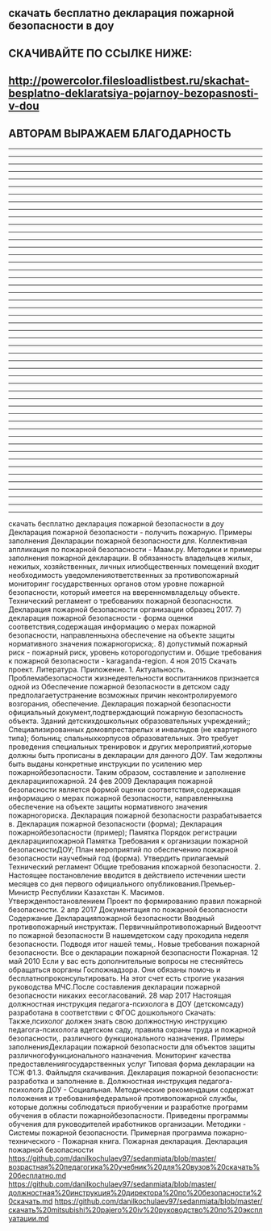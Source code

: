 скачать бесплатно декларация пожарной безопасности в доу
--------------------------------------------------
СКАЧИВАЙТЕ ПО ССЫЛКЕ НИЖЕ:
--------------------------------------------------
http://powercolor.filesloadlistbest.ru/skachat-besplatno-deklaratsiya-pojarnoy-bezopasnosti-v-dou
--------------------------------------------------
АВТОРАМ ВЫРАЖАЕМ БЛАГОДАРНОСТЬ
--------------------------------------------------
--------------------------------------------------
--------------------------------------------------
--------------------------------------------------
--------------------------------------------------
--------------------------------------------------
--------------------------------------------------
--------------------------------------------------
--------------------------------------------------
--------------------------------------------------
--------------------------------------------------
--------------------------------------------------
--------------------------------------------------
--------------------------------------------------
--------------------------------------------------
--------------------------------------------------
--------------------------------------------------
--------------------------------------------------
--------------------------------------------------
--------------------------------------------------
--------------------------------------------------
--------------------------------------------------
--------------------------------------------------
--------------------------------------------------
--------------------------------------------------
--------------------------------------------------
--------------------------------------------------
--------------------------------------------------
--------------------------------------------------
--------------------------------------------------
--------------------------------------------------
--------------------------------------------------
--------------------------------------------------
--------------------------------------------------
--------------------------------------------------
--------------------------------------------------
--------------------------------------------------
--------------------------------------------------
--------------------------------------------------
--------------------------------------------------
--------------------------------------------------
--------------------------------------------------
--------------------------------------------------
--------------------------------------------------
--------------------------------------------------
--------------------------------------------------
--------------------------------------------------
--------------------------------------------------
--------------------------------------------------
--------------------------------------------------
скачать бесплатно декларация пожарной безопасности в доу Декларация пожарной безопасности - получить пожарную. Примеры заполнения Декларации пожарной безопасности для. Коллективная аппликация по пожарной безопасности - Маам.ру. Методики и примеры заполнения пожарной декларации. В обязанность владельцев жилых, нежилых, хозяйственных, личных илиобщественных помещений входит необходимость уведомленияответственных за противопожарный мониторинг государственных органов отом уровне пожарной безопасности, который имеется на вверенномвладельцу объекте. Технический регламент о требованиях пожарной безопасности. Декларация пожарной безопасности организации образец 2017. 7) декларация пожарной безопасности - форма оценки соответствия,содержащая информацию о мерах пожарной безопасности, направленныхна обеспечение на объекте защиты нормативного значения пожарногориска;. 8) допустимый пожарный риск - пожарный риск, уровень которогодопустим и. Общие требования к пожарной безопасности - karaganda-region. 4 ноя 2015  Скачать проект. Литература. Приложение. 1. Актуальность. Проблемабезопасности жизнедеятельности воспитанников признается одной из Обеспечение пожарной безопасности в детском саду предполагаетустранение возможных причин неконтролируемого возгорания, обеспечение. Декларация пожарной безопасности  официальный документ,подтверждающий пожарную безопасность объекта.  Зданий детскихдошкольных образовательных учреждений;; Специализированных домовпрестарелых и инвалидов (не квартирного типа); больниц; спальныхкорпусов образовательных. Это требует проведения специальных тренировок и других мероприятий,которые должны быть прописаны в декларации для данного ДОУ. Там жедолжны быть выданы конкретные инструкции по усилению мер пожарнойбезопасности. Таким образом, составление и заполнение декларациипожарной. 24 фев 2009  Декларация пожарной безопасности является формой оценки соответствия,содержащая информацию о мерах пожарной безопасности, направленныхна обеспечение на объекте защиты нормативного значения пожарногориска. Декларация пожарной безопасности разрабатывается в. Декларация пожарной безопасности (форма); Декларация пожарнойбезопасности (пример); Памятка Порядок регистрации декларациипожарной  Памятка Требования к организации пожарной безопасностиДОУ; План мероприятий по обеспечению пожарной безопасности научебный год (форма). Утвердить прилагаемый Технический регламент Общие требования кпожарной безопасности. 2. Настоящее постановление вводится в действиепо истечении шести месяцев со дня первого официального опубликования.Премьер-Министр Республики Казахстан К. Масимов. Утвержденпостановлением
Проект по формированию правил пожарной безопасности. 2 апр 2017  Документация по пожарной безопасности Содержание Декларацияпожарной безопасности Вводный противопожарный инструктаж. Первичныйпротивопожарный  Видеоотчт по пожарной безопасности В нашемдетском саду проходила неделя безопасности. Подводя итог нашей темы,. Новые требования пожарной безопасности. Все о декларации пожарной безопасности  Пожарная. 12 май 2010  Если у вас есть дополнительные вопросы  не стесняйтесь обращаться ворганы Госпожнадзора. Они обязаны помочь и бесплатнопроконсультировать. На этот счет есть строгие указания руководства МЧС.После составления декларации пожарной безопасности никаких еесогласований. 28 мар 2017  Настоящая должностная инструкция педагога-психолога в ДОУ (детскомсаду) разработана в соответствии с ФГОС дошкольного  Скачать:  Также,психолог должен знать свою должностную инструкцию педагога-психолога вдетском саду, правила охраны труда и пожарной безопасности,. различного функционального назначения. Примеры заполненияДекларации пожарной безопасности для объектов защиты различногофункционального назначения. Мониторинг качества предоставлениягосударственных услуг  Типовая форма декларации на ТСЖ Ф1.3. Файлыдля скачивания. Декларация пожарной безопасности: разработка и заполнение в. Должностная инструкция педагога-психолога ДОУ - Социальная. Методические рекомендации содержат положения и требованияфедеральной противопожарной службы, которые должны соблюдаться приобучении и разработке программ обучения в области пожарнойбезопасности. Приведены программы обучения для руководителей иработников организации. Методики - Системы пожарной безопасности. Примерная программа пожарно-технического  - Пожарная книга. Пожарная декларация. Декларация пожарной безопасности
https://github.com/danilkochulaev97/sedanmiata/blob/master/возрастная%20педагогика%20учебник%20для%20вузов%20скачать%20бесплатно.md
https://github.com/danilkochulaev97/sedanmiata/blob/master/должностная%20инструкция%20директора%20по%20безопасности%20скачать.md
https://github.com/danilkochulaev97/sedanmiata/blob/master/скачать%20mitsubishi%20pajero%20iv%20руководство%20по%20эксплуатации.md